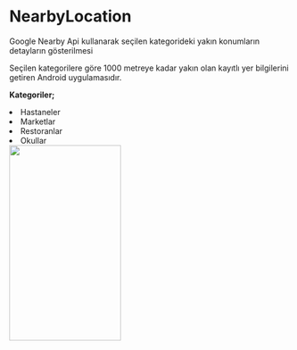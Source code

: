 # NearbyLocation
Google Nearby Api kullanarak seçilen kategorideki yakın konumların detayların gösterilmesi

Seçilen kategorilere göre 1000 metreye kadar yakın olan kayıtlı yer bilgilerini getiren Android uygulamasıdır.

<b>Kategoriler;</b>
<li>Hastaneler</li>
<li>Marketlar</li>
<li>Restoranlar</li>
<li>Okullar</li>

<img src="https://serving.photos.photobox.com/3915466586200725069103a92147840327c4fe241be049a75c7624f0df925dfc38cb2fe9.jpg" width="200" height="350">
